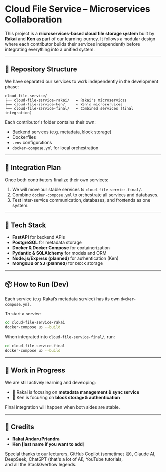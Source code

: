 
# Cloud File Service – Microservices Collaboration

This project is a **microservices-based cloud file storage system** built by **Rakai** and **Ken** as part of our learning journey. It follows a modular design where each contributor builds their services independently before integrating everything into a unified system.

---

## 🧱 Repository Structure

We have separated our services to work independently in the development phase:

```
cloud-file-service/
├── cloud-file-service-rakai/   ← Rakai's microservices
├── cloud-file-service-ken/     ← Ken's microservices
└── cloud-file-service-final/   ← Combined services (final integration)
```

Each contributor's folder contains their own:
- Backend services (e.g. metadata, block storage)
- Dockerfiles
- `.env` configurations
- `docker-compose.yml` for local orchestration

---

## 🔄 Integration Plan

Once both contributors finalize their own services:
1. We will move our stable services to `cloud-file-service-final/`.
2. Combine `docker-compose.yml` to orchestrate all services and databases.
3. Test inter-service communication, databases, and frontends as one system.

---

## 🔧 Tech Stack

- **FastAPI** for backend APIs
- **PostgreSQL** for metadata storage
- **Docker & Docker Compose** for containerization
- **Pydantic & SQLAlchemy** for models and ORM
- **Node.js/Express (planned)** for authentication (Ken)
- **MongoDB or S3 (planned)** for block storage

---

## 📦 How to Run (Dev)

Each service (e.g. Rakai’s metadata service) has its own `docker-compose.yml`.

To start a service:

```bash
cd cloud-file-service-rakai
docker-compose up --build
```

When integrated into `cloud-file-service-final/`, run:

```bash
cd cloud-file-service-final
docker-compose up --build
```

---

## 🚧 Work in Progress

We are still actively learning and developing:

* 🧠 Rakai is focusing on **metadata management & sync service**
* 🧠 Ken is focusing on **block storage & authentication**

Final integration will happen when both sides are stable.

---

## 🤝 Credits

* **Rakai Andaru Priandra**  
* **Ken [last name if you want to add]**

Special thanks to our lecturers, GitHub Copilot (sometimes 😅), Claude AI, DeepSeek, ChatGPT (that's a lot of AI), YouTube tutorials,  
and all the StackOverflow legends.
